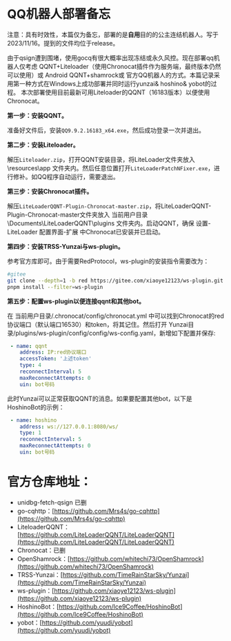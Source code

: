 # QQ机器人部署备忘
注意：具有时效性，本篇仅为备忘，部署的是**自用**目的的公主连结机器人。写于2023/11/16。提到的文件均位于release。

由于qsign遭到围堵，使用gocq有很大概率出现冻结或永久风控。现在部署qq机器人仅考虑 QQNT+Liteloader（使用Chronocat插件作为服务端，最终版本仍然可以使用）或 Android QQNT+shamrock或 官方QQ机器人的方式。本篇记录采用第一种方式在Windows上成功部署并同时运行yunzai& hoshino& yobot的过程。
本次部署使用目前最新可用Liteloader的QQNT（16183版本）以便使用Chronocat。

**第一步：安装QQNT。**

准备好文件后，安装`QQ9.9.2.16183_x64.exe`，然后成功登录一次并退出。

**第二步：安装Liteloader。**

解压`Liteloader.zip`，打开QQNT安装目录，将LiteLoader文件夹放入 \resources\app 文件夹内。然后任意位置打开`LiteLoaderPatchNFixer.exe`，进行修补。如QQ程序自动运行，需要退出。

**第三步：安装Chronocat插件。**

解压`LiteLoaderQQNT-Plugin-Chronocat-master.zip`，将LiteLoaderQQNT-Plugin-Chronocat-master文件夹放入 当前用户目录\Documents\LiteLoaderQQNT\plugins 文件夹内。启动QQNT，确保 设置-LiteLoader 配置界面-扩展 中Chronocat已安装并已启动。

**第四步：安装TRSS-Yunzai与ws-plugin。**

参考官方库即可。由于需要RedProtocol，ws-plugin的安装指令需要改为：
```bash
#gitee
git clone --depth=1 -b red https://gitee.com/xiaoye12123/ws-plugin.git ./plugins/ws-plugin/
pnpm install --filter=ws-plugin
```

**第五步：配置ws-plugin以便连接qqnt和其他bot。**

在 当前用户目录/.chronocat/config/chronocat.yml 中可以找到Chronocat的red协议端口（默认端口16530）和token，将其记住。然后打开 Yunzai目录/plugins/ws-plugin/config/config/ws-config.yaml，新增如下配置并保存:
```yaml
 - name: qqnt
    address: IP:red协议端口
    accessToken: '上述token'
    type: 4
    reconnectInterval: 5
    maxReconnectAttempts: 0
    uin: bot号码
```
此时Yunzai可以正常获取QQNT的消息。如果要配置其他bot，以下是HoshinoBot的示例：
```yaml
 - name: hoshino
    address: ws://127.0.0.1:8080/ws/
    type: 1
    reconnectInterval: 5
    maxReconnectAttempts: 0
    uin: bot号码
```

# 官方仓库地址：
- unidbg-fetch-qsign 已删
- go-cqhttp：[https://github.com/Mrs4s/go-cqhttp](https://github.com/Mrs4s/go-cqhttp)
- LiteloaderQQNT：[https://github.com/LiteLoaderQQNT/LiteLoaderQQNT](https://github.com/LiteLoaderQQNT/LiteLoaderQQNT)
- Chronocat：已删
- OpenShamrock：[https://github.com/whitechi73/OpenShamrock](https://github.com/whitechi73/OpenShamrock)
- TRSS-Yunzai：[https://github.com/TimeRainStarSky/Yunzai](https://github.com/TimeRainStarSky/Yunzai)
- ws-plugin：[https://github.com/xiaoye12123/ws-plugin](https://github.com/xiaoye12123/ws-plugin)
- HoshinoBot：[https://github.com/Ice9Coffee/HoshinoBot](https://github.com/Ice9Coffee/HoshinoBot)
- yobot：[https://github.com/yuudi/yobot](https://github.com/yuudi/yobot)
